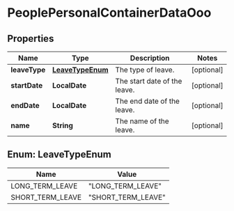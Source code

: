 

# PeoplePersonalContainerDataOoo


## Properties

| Name | Type | Description | Notes |
|------------ | ------------- | ------------- | -------------|
|**leaveType** | [**LeaveTypeEnum**](#LeaveTypeEnum) | The type of leave. |  [optional] |
|**startDate** | **LocalDate** | The start date of the leave. |  [optional] |
|**endDate** | **LocalDate** | The end date of the leave. |  [optional] |
|**name** | **String** | The name of the leave. |  [optional] |



## Enum: LeaveTypeEnum

| Name | Value |
|---- | -----|
| LONG_TERM_LEAVE | &quot;LONG_TERM_LEAVE&quot; |
| SHORT_TERM_LEAVE | &quot;SHORT_TERM_LEAVE&quot; |



